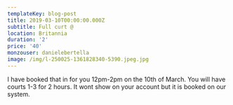 ```yaml
---
templateKey: blog-post
title: 2019-03-10T00:00:00.000Z
subtitle: Full curt @
location: Britannia
duration: '2'
price: '40'
monzouser: danielebertella
image: /img/l-250025-1361828340-5390.jpeg.jpg
---
```

I have booked that in for you 12pm-2pm on the 10th of March. You will have courts 1-3 for 2 hours. It wont show on your account but it is booked on our system.

